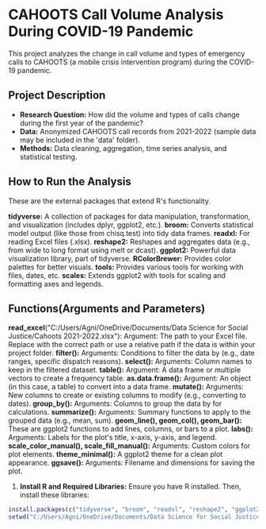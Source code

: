 # CAHOOTS Call Volume Analysis During COVID-19 Pandemic

This project analyzes the change in call volume and types of emergency calls to CAHOOTS (a mobile crisis intervention program) during the COVID-19 pandemic.

## Project Description

*   **Research Question:** How did the volume and types of calls change during the first year of the pandemic?
*   **Data:** Anonymized CAHOOTS call records from 2021-2022 (sample data may be included in the 'data' folder).
*   **Methods:** Data cleaning, aggregation, time series analysis, and statistical testing.
  

## How to Run the Analysis
These are the external packages that extend R's functionality.

**tidyverse:** A collection of packages for data manipulation, transformation, and visualization (includes dplyr, ggplot2, etc.).
**broom:** Converts statistical model output (like those from chisq.test) into tidy data frames.
**readxl:** For reading Excel files (.xlsx).
**reshape2:** Reshapes and aggregates data (e.g., from wide to long format using melt or dcast).
**ggplot2:** Powerful data visualization library, part of tidyverse.
**RColorBrewer:** Provides color palettes for better visuals.
**tools:** Provides various tools for working with files, dates, etc.
**scales:** Extends ggplot2 with tools for scaling and formatting axes and legends.

## Functions(Arguments and Parameters)
**read_excel**("C:/Users/Agni/OneDrive/Documents/Data Science for Social Justice/Cahoots 2021-2022.xlsx"):
Argument: The path to your Excel file. Replace with the correct path or use a relative path if the data is within your project folder.
**filter():**
Arguments: Conditions to filter the data by (e.g., date ranges, specific dispatch reasons).
**select():**
Arguments: Column names to keep in the filtered dataset.
**table():**
Argument: A data frame or multiple vectors to create a frequency table.
**as.data.frame():**
Argument: An object (in this case, a table) to convert into a data frame.
**mutate():**
Arguments: New columns to create or existing columns to modify (e.g., converting to dates).
**group_by():**
Arguments: Columns to group the data by for calculations.
**summarize():**
Arguments: Summary functions to apply to the grouped data (e.g., mean, sum).
**geom_line(), geom_col(), geom_bar():**
These are ggplot2 functions to add lines, columns, or bars to a plot.
**labs():**
Arguments: Labels for the plot's title, x-axis, y-axis, and legend.
**scale_color_manual(), scale_fill_manual():**
Arguments: Custom colors for plot elements.
**theme_minimal():**
A ggplot2 theme for a clean plot appearance.
**ggsave():**
Arguments: Filename and dimensions for saving the plot.


1.  **Install R and Required Libraries:** Ensure you have R installed. Then, install these libraries:

```R
install.packages(c("tidyverse", "broom", "readxl", "reshape2", "ggplot2", "RColorBrewer", "tools", "scales"))
setwd("C:/Users/Agni/OneDrive/Documents/Data Science for Social Justice/Cahoots 2021-2022.xlsx")
